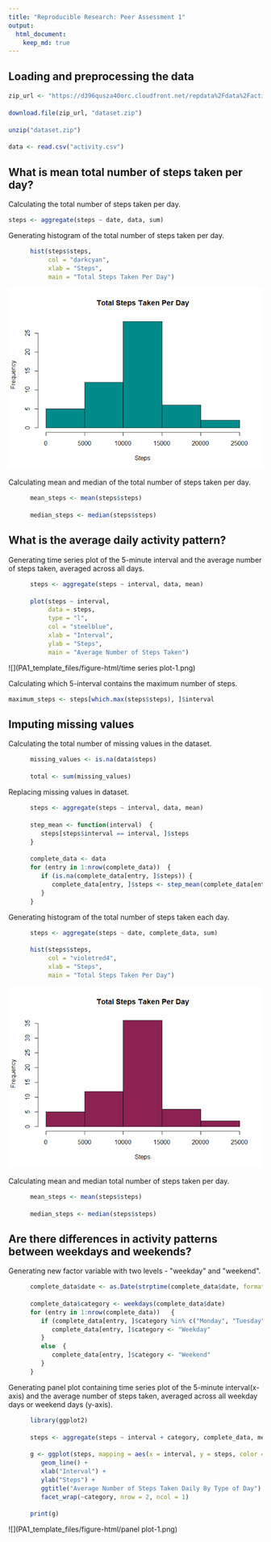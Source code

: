 ```yaml
---
title: "Reproducible Research: Peer Assessment 1"
output: 
  html_document:
    keep_md: true
---
```



## Loading and preprocessing the data


```r
zip_url <- "https://d396qusza40orc.cloudfront.net/repdata%2Fdata%2Factivity.zip"

download.file(zip_url, "dataset.zip")

unzip("dataset.zip")

data <- read.csv("activity.csv")
```

## What is mean total number of steps taken per day?

Calculating the total number of steps taken per day.


```r
steps <- aggregate(steps ~ date, data, sum)
```

Generating histogram of the total number of steps taken per day.


```r
      hist(steps$steps,
           col = "darkcyan", 
           xlab = "Steps", 
           main = "Total Steps Taken Per Day")
```

![](PA1_template_files/figure-html/histogram-1.png)<!-- -->

Calculating mean and median of the total number of steps taken per day.


```r
      mean_steps <- mean(steps$steps)
      
      median_steps <- median(steps$steps)
```


## What is the average daily activity pattern?

Generating time series plot of the 5-minute interval and the average number of steps taken, averaged across all days.


```r
      steps <- aggregate(steps ~ interval, data, mean)
      
      plot(steps ~ interval, 
           data = steps, 
           type = "l", 
           col = "steelblue",
           xlab = "Interval",
           ylab = "Steps",
           main = "Average Number of Steps Taken")
```

![](PA1_template_files/figure-html/time series plot-1.png)<!-- -->

Calculating which 5-interval contains the maximum number of steps.


```r
maximum_steps <- steps[which.max(steps$steps), ]$interval
```

## Imputing missing values

Calculating the total number of missing values in the dataset. 


```r
      missing_values <- is.na(data$steps)
      
      total <- sum(missing_values)
```

Replacing missing values in dataset. 


```r
      steps <- aggregate(steps ~ interval, data, mean)
      
      step_mean <- function(interval)  {
         steps[steps$interval == interval, ]$steps
      }
      
      complete_data <- data
      for (entry in 1:nrow(complete_data))  {
         if (is.na(complete_data[entry, ]$steps)) {
            complete_data[entry, ]$steps <- step_mean(complete_data[entry, ]$interval)
         }
      }
```

Generating histogram of the total number of steps taken each day.


```r
      steps <- aggregate(steps ~ date, complete_data, sum)
      
      hist(steps$steps,
           col = "violetred4", 
           xlab = "Steps", 
           main = "Total Steps Taken Per Day")
```

![](PA1_template_files/figure-html/hist-1.png)<!-- -->

Calculating mean and median total number of steps taken per day.


```r
      mean_steps <- mean(steps$steps)
      
      median_steps <- median(steps$steps)
```

## Are there differences in activity patterns between weekdays and weekends?

Generating new factor variable with two levels - "weekday" and "weekend".


```r
      complete_data$date <- as.Date(strptime(complete_data$date, format = "%Y-%m-%d"))
      
      complete_data$category <- weekdays(complete_data$date)
      for (entry in 1:nrow(complete_data))   {
         if (complete_data[entry, ]$category %in% c("Monday", "Tuesday", "Wednesday", "Thursday", "Friday")){
            complete_data[entry, ]$category <- "Weekday"
         }
         else  {
            complete_data[entry, ]$category <- "Weekend"
         }
      }
```

Generating panel plot containing time series plot of the 5-minute interval(x-axis) and the average number of steps taken, averaged across all weekday days or weekend days (y-axis).   


```r
      library(ggplot2)
      
      steps <- aggregate(steps ~ interval + category, complete_data, mean)
      
      g <- ggplot(steps, mapping = aes(x = interval, y = steps, color = category)) + 
         geom_line() +
         xlab("Interval") + 
         ylab("Steps") + 
         ggtitle("Average Number of Steps Taken Daily By Type of Day") +
         facet_wrap(~category, nrow = 2, ncol = 1)
      
      print(g)
```

![](PA1_template_files/figure-html/panel plot-1.png)<!-- -->
